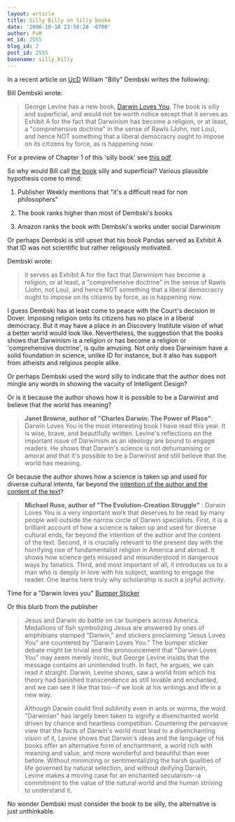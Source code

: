 ```yaml
---
layout: article
title: Silly Billy on Silly books
date: '2006-10-18 23:50:28 -0700'
author: PvM
mt_id: 2555
blog_id: 2
post_id: 2555
basename: silly_billy
---
```

In a recent article on [UcD](http://www.uncommondescent.com/archives/1720) William "Billy" Dembski writes the following:

Bill Dembski wrote:

> George Levine has a new book, [Darwin Loves You](http://www.pupress.princeton.edu/titles/8256.html). The book is silly and superficial, and would not be worth notice except that it serves as Exhibit A for the fact that Darwinism has become a religion, or at least, a "comprehensive doctrine" in the sense of Rawls (John, not Lou), and hence NOT something that a liberal democracry ought to impose on its citizens by force, as is happening now.

For a preview of Chapter 1 of this 'silly book' see [this pdf](http://www.pupress.princeton.edu/chapters/s8256.pdf)

So why would Bill call [the book](http://www.amazon.com/Darwin-Loves-You-Selection-Re-enchantment/dp/0691126631/sr=8-1/qid=1161183467/ref=pd_bbs_sr_1/102-7612294-5856927?ie=UTF8) silly and superficial? Various plausible hypothesis come to mind:

1. Publisher Weekly mentions that "it's a difficult read for non philosophers"

2. The book ranks higher than most of Dembski's books

3. Amazon ranks the book with Dembski's works under social Darwinism

Or perhaps Dembski is still upset that his book Pandas served as Exhibit A that ID was not scientific but rather religiously motivated.

Dembski wrote:

> it serves as Exhibit A for the fact that Darwinism has become a religion, or at least, a "comprehensive doctrine" in the sense of Rawls (John, not Lou), and hence NOT something that a liberal democracry ought to impose on its citizens by force, as is happening now.


I guess Dembski has at least come to peace with the Court's decision in Dover. Imposing religion onto its citizens has no place in a liberal democracy. But it may have a place in an Discovery Institute vision of what a better world would look like.
Nevertheless, the suggestion that the books shows that Darwinism is a religion or has become a religion or 'comprehensive doctrine', is quite amusing. Not only does Darwinism have a solid foundation in science, unlike ID for instance, but it also has support from atheists and relgious people alike. 

Or perhaps Dembski used the word silly to indicate that the author does not mingle any words in showing the vacuity of Intelligent Design? 

Or is it because the author shows how it is possible to be a Darwinist and believe that the world has meaning?

> **Janet Browne, author of "Charles Darwin: The Power of Place"**: Darwin Loves You is the most interesting book I have read this year. It is wise, brave, and beautifully written. Levine's reflections on the important issue of Darwinism as an ideology are bound to engage readers. He shows that Darwin's science is not dehumanising or amoral and that it's possible to be a Darwinist and still believe that the world has meaning.

Or because the author shows how a science is taken up and used for diverse cultural intents, far beyond the [intention of the author and the content of the text](http://www.amazon.com/Moral-Darwinism-How-Became-Hedonists/dp/0830826661)? 

> **Michael Ruse, author of "The Evolution-Creation Struggle"** : Darwin Loves You is a very important work that deserves to be read by many people well outside the narrow circle of Darwin specialists. First, it is a brilliant account of how a science is taken up and used for diverse cultural ends, far beyond the intention of the author and the content of the text. Second, it is crucially relevant to the present day with the horrifying rise of fundamentalist religion in America and abroad. It shows how science gets misused and misunderstood in dangerous ways by fanatics. Third, and most important of all, it introduces us to a man who is deeply in love with his subject, wanting to engage the reader. One learns here truly why scholarship is such a joyful activity.

Time for a "Darwin loves you" [Bumper Sticker](http://www.amazon.com/Darwin-Loves-Large-Bumper-Sticker/dp/B000B9H3W8/sr=8-3/qid=1161234690/ref=sr_1_3/104-8565423-7331140?ie=UTF8&amp;s=automotive)

Or this blurb from the publisher

> Jesus and Darwin do battle on car bumpers across America. Medallions of fish symbolizing Jesus are answered by ones of amphibians stamped "Darwin," and stickers proclaiming "Jesus Loves You" are countered by "Darwin Loves You." The bumper sticker debate might be trivial and the pronouncement that "Darwin Loves You" may seem merely ironic, but George Levine insists that the message contains an unintended truth. In fact, he argues, we can read it straight. Darwin, Levine shows, saw a world from which his theory had banished transcendence as still lovable and enchanted, and we can see it like that too--if we look at his writings and life in a new way.
> 
> Although Darwin could find sublimity even in ants or worms, the word "Darwinian" has largely been taken to signify a disenchanted world driven by chance and heartless competition. Countering the pervasive view that the facts of Darwin's world must lead to a disenchanting vision of it, Levine shows that Darwin's ideas and the language of his books offer an alternative form of enchantment, a world rich with meaning and value, and more wonderful and beautiful than ever before. Without minimizing or sentimentalizing the harsh qualities of life governed by natural selection, and without deifying Darwin, Levine makes a moving case for an enchanted secularism--a commitment to the value of the natural world and the human striving to understand it.

No wonder Dembski must consider the book to be silly, the alternative is just unthinkable.
